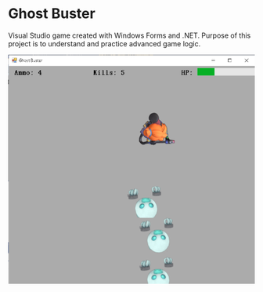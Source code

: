 # Ghost Buster

Visual Studio game created with Windows Forms and .NET. 
Purpose of this project is to understand and practice advanced game logic.

![Game Printscreen](/GhostBuster.png?raw=true)
